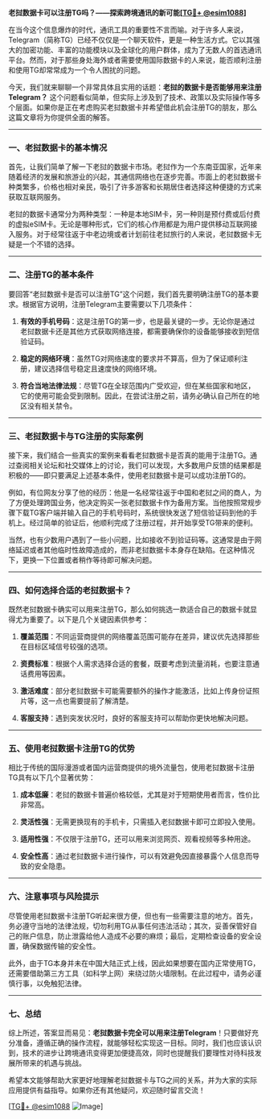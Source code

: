 **老挝数据卡可以注册TG吗？——探索跨境通讯的新可能[[TG💪+ @esim1088](https://t.me/s/esim1088)]**

在当今这个信息爆炸的时代，通讯工具的重要性不言而喻。对于许多人来说，Telegram（简称TG）已经不仅仅是一个聊天软件，更是一种生活方式。它以其强大的加密功能、丰富的功能模块以及全球化的用户群体，成为了无数人的首选通讯平台。然而，对于那些身处海外或者需要使用国际数据卡的人来说，能否顺利注册和使用TG却常常成为一个令人困扰的问题。

今天，我们就来聊聊一个非常具体且实用的话题：**老挝的数据卡是否能够用来注册Telegram？** 这个问题看似简单，但实际上涉及到了技术、政策以及实际操作等多个层面。如果你是正在考虑购买老挝数据卡并希望借此机会注册TG的朋友，那么这篇文章将为你提供全面的解答。

---

### 一、老挝数据卡的基本情况

首先，让我们简单了解一下老挝的数据卡市场。老挝作为一个东南亚国家，近年来随着经济的发展和旅游业的兴起，其通信网络也在逐步完善。市面上的老挝数据卡种类繁多，价格也相对亲民，吸引了许多游客和长期居住者选择这种便捷的方式来获取互联网服务。

老挝的数据卡通常分为两种类型：一种是本地SIM卡，另一种则是预付费或后付费的虚拟eSIM卡。无论是哪种形式，它们的核心作用都是为用户提供移动互联网接入服务。对于经常往返于中老边境或者计划前往老挝旅行的人来说，老挝数据卡无疑是一个不错的选择。

---

### 二、注册TG的基本条件

要回答“老挝数据卡是否可以注册TG”这个问题，我们首先要明确注册TG的基本要求。根据官方说明，注册Telegram主要需要以下几项条件：

1. **有效的手机号码**：这是注册TG的第一步，也是最关键的一步。无论你是通过老挝数据卡还是其他方式获取网络连接，都需要确保你的设备能够接收到短信验证码。
   
2. **稳定的网络环境**：虽然TG对网络速度的要求并不算高，但为了保证顺利注册，建议选择信号稳定且速度快的网络环境。

3. **符合当地法律法规**：尽管TG在全球范围内广受欢迎，但在某些国家和地区，它的使用可能会受到限制。因此，在尝试注册之前，请务必确认自己所在的地区没有相关禁令。

---

### 三、老挝数据卡与TG注册的实际案例

接下来，我们结合一些真实的案例来看看老挝数据卡是否真的能用于注册TG。通过查阅相关论坛和社交媒体上的讨论，我们可以发现，大多数用户反馈的结果都是积极的——即只要满足上述基本条件，使用老挝数据卡是可以成功注册TG的。

例如，有位网友分享了他的经历：他是一名经常往返于中国和老挝之间的商人，为了方便处理跨国业务，他决定购买一张老挝数据卡作为备用方案。当他按照常规步骤下载TG客户端并输入自己的手机号码时，系统很快发送了短信验证码到他的手机上。经过简单的验证后，他顺利完成了注册过程，并开始享受TG带来的便利。

当然，也有少数用户遇到了一些小问题，比如接收不到验证码等。这通常是由于网络延迟或者其他临时性故障造成的，而非老挝数据卡本身存在缺陷。在这种情况下，更换一下位置或者稍作等待即可解决问题。

---

### 四、如何选择合适的老挝数据卡？

既然老挝数据卡确实可以用来注册TG，那么如何挑选一款适合自己的数据卡就显得尤为重要了。以下是几个关键因素供参考：

1. **覆盖范围**：不同运营商提供的网络覆盖范围可能存在差异，建议优先选择那些在目标区域信号较强的选项。

2. **资费标准**：根据个人需求选择合适的套餐，既要考虑到流量消耗，也要注意通话费用等因素。

3. **激活难度**：部分老挝数据卡可能需要额外的操作才能激活，比如上传身份证照片等，这一点也需要提前了解清楚。

4. **客服支持**：遇到突发状况时，良好的客服支持可以帮助你更快地解决问题。

---

### 五、使用老挝数据卡注册TG的优势

相比于传统的国际漫游或者国内运营商提供的境外流量包，使用老挝数据卡注册TG具有以下几个显著优势：

1. **成本低廉**：老挝的数据卡普遍价格较低，尤其是对于短期使用者而言，性价比非常高。
   
2. **灵活性强**：无需更换现有的手机卡，只需插入老挝数据卡即可立即投入使用。

3. **适用性强**：不仅限于注册TG，还可以用来浏览网页、观看视频等多种用途。

4. **安全性高**：通过老挝数据卡进行操作，可以有效避免因直接暴露个人信息而导致的安全隐患。

---

### 六、注意事项与风险提示

尽管使用老挝数据卡注册TG听起来很方便，但也有一些需要注意的地方。首先，务必遵守当地的法律法规，切勿利用TG从事任何违法活动；其次，妥善保管好自己的账户信息，防止泄露给他人造成不必要的麻烦；最后，定期检查设备的安全设置，确保数据传输的安全性。

此外，由于TG本身并未在中国大陆正式上线，因此如果想要在国内正常使用TG，还需要借助第三方工具（如科学上网）来绕过防火墙限制。在此过程中，请务必谨慎行事，以免触犯法律。

---

### 七、总结

综上所述，答案显而易见：**老挝数据卡完全可以用来注册Telegram**！只要做好充分准备，遵循正确的操作流程，就能够轻松实现这一目标。同时，我们也应该认识到，技术的进步让跨境通讯变得更加便捷高效，同时也提醒我们要理性对待科技发展所带来的机遇与挑战。

希望本文能够帮助大家更好地理解老挝数据卡与TG之间的关系，并为大家的实际应用提供有益指导。如果你还有其他疑问，欢迎随时留言交流！

[[TG💪+ @esim1088](https://t.me/s/esim1088) ![Image](https://i.postimg.cc/4NQfJmqS/Snipaste-2025-05-13-00-14-12.png)]
